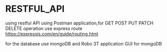 # RESTFUL_API
using restful API using Postman application,for GET POST PUT PATCH DELETE operation
use express route https://expressjs.com/en/guide/routing.html

for the database use mongoDB and Robo 3T application  GUI for mongoDB
